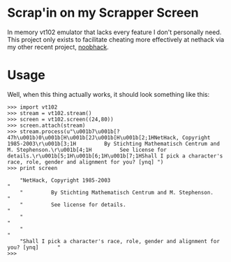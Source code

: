 Scrap'in on my Scrapper Screen
==============================

In memory vt102 emulator that lacks every feature I don't personally need. This
project only exists to facilitate cheating more effectively at nethack via my
other recent project, [noobhack](https://github.com/samfoo/noobhack).

Usage
=====

Well, when this thing actually works, it should look something like this:

    >>> import vt102
    >>> stream = vt102.stream()
    >>> screen = vt102.screen((24,80))
    >>> screen.attach(stream)
    >>> stream.process(u"\u001b7\u001b[?47h\u001b)0\u001b[H\u001b[2J\u001b[H\u001b[2;1HNetHack, Copyright 1985-2003\r\u001b[3;1H         By Stichting Mathematisch Centrum and M. Stephenson.\r\u001b[4;1H         See license for details.\r\u001b[5;1H\u001b[6;1H\u001b[7;1HShall I pick a character's race, role, gender and alignment for you? [ynq] ")
    >>> print screen

        "NetHack, Copyright 1985-2003                                                    "
        "         By Stichting Mathematisch Centrum and M. Stephenson.                   "
        "         See license for details.                                               "
        "                                                                                "
        "                                                                                "
        "Shall I pick a character's race, role, gender and alignment for you? [ynq]      "
    >>> 
        
